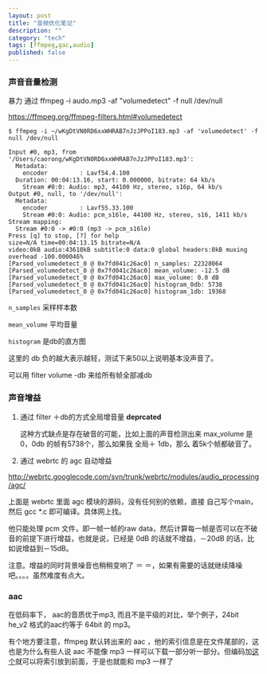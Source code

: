 ```yaml
---
layout: post
title: "音频优化笔记"
description: ""
category: "tech"
tags: [ffmpeg,gac,audio]
published: false
---
```


### 声音音量检测

暴力 通过  ffmpeg -i audo.mp3 -af "volumedetect" -f null /dev/null

https://ffmpeg.org/ffmpeg-filters.html#volumedetect

``` text
$ ffmpeg -i ~/wKgDtVN0RD6xxWHRAB7nJzJPPoI183.mp3 -af 'volumedetect' -f null /dev/null

Input #0, mp3, from '/Users/caorong/wKgDtVN0RD6xxWHRAB7nJzJPPoI183.mp3':
  Metadata:
    encoder         : Lavf54.4.100
  Duration: 00:04:13.16, start: 0.000000, bitrate: 64 kb/s
    Stream #0:0: Audio: mp3, 44100 Hz, stereo, s16p, 64 kb/s
Output #0, null, to '/dev/null':
  Metadata:
    encoder         : Lavf55.33.100
    Stream #0:0: Audio: pcm_s16le, 44100 Hz, stereo, s16, 1411 kb/s
Stream mapping:
  Stream #0:0 -> #0:0 (mp3 -> pcm_s16le)
Press [q] to stop, [?] for help
size=N/A time=00:04:13.15 bitrate=N/A
video:0kB audio:43610kB subtitle:0 data:0 global headers:0kB muxing overhead -100.000046%
[Parsed_volumedetect_0 @ 0x7fd041c26ac0] n_samples: 22328064
[Parsed_volumedetect_0 @ 0x7fd041c26ac0] mean_volume: -12.5 dB
[Parsed_volumedetect_0 @ 0x7fd041c26ac0] max_volume: 0.0 dB
[Parsed_volumedetect_0 @ 0x7fd041c26ac0] histogram_0db: 5738
[Parsed_volumedetect_0 @ 0x7fd041c26ac0] histogram_1db: 19368
```

`n_samples` 采样样本数

`mean_volume` 平均音量

`histogram` 是db的直方图

这里的 db 负的越大表示越轻，测试下来50以上说明基本没声音了。

可以用 filter volume -db 来给所有帧全部减db


### 声音增益

1. 通过 filter ＋db的方式全局增音量 **deprcated**

	这种方式缺点是存在破音的可能，比如上面的声音检测出来 max_volume 是0，0db 的帧有5738个，那么如果我 全局＋ 1db，那么 着5k个帧都破音了。

2. 通过 webrtc 的 agc 自动增益

http://webrtc.googlecode.com/svn/trunk/webrtc/modules/audio_processing/agc/

上面是 webrtc 里面 agc 模块的源码，没有任何别的依赖，直接 自己写个main，然后 gcc *.c 即可编译。具体网上找。

他只能处理 pcm 文件，即一帧一帧的raw data，然后计算每一帧是否可以在不破音的前提下进行增益，也就是说，已经是 0dB 的话就不增益，－20dB 的话，比如说增益到－15dB。

注意。增益的同时背景噪音也稍稍变响了 ＝ ＝，如果有需要的话就继续降噪吧。。。。虽然难度有点大。

### aac

在低码率下， aac的音质优于mp3, 而且不是平级的对比，举个例子，24bit he_v2 格式的aac约等于 64bit 的 mp3。

有个地方要注意，ffmpeg 默认转出来的 aac ，他的索引信息是在文件尾部的，这也是为什么有些人说 aac 不能像 mp3 一样可以下载一部分听一部分。但编码加[这个](https://trac.ffmpeg.org/wiki/Encode/AAC#fdk_stream)就可以将索引放到前面，于是也就能和 mp3 一样了



